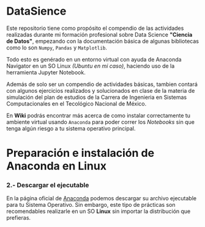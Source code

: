 # DataSience
Este repositorio tiene como propósito el compendio de las actividades realizadas durante mi formación profesional sobre Data Science **"Ciencia de Datos"**, empezando con la documentación básica de algunas bibliotecas como lo son `Numpy`, `Pandas` y `Matplotlib`.

Todo esto es genérado en un entorno virtual con ayuda de Anaconda Navigator en un SO Linux *(Ubuntu en mi caso)*, haciendo uso de la herramienta Jupyter Notebook.

Además de solo ser un compendio de actividades básicas, tambien contará con algunos ejercicios realizados y solucionados en clase de la materia de simulación del plan de estudios de la Carrera de Ingenieria en Sistemas Computacionales en el Tecológico Nacional de México.

En **Wiki** podrás encontrar más acerca de como instalar correctamente tu ambiente virtual usando `Anaconda` para poder correr los *Notebooks* sin que tenga algún riesgo a tu sistema operativo principal.

# Preparación e instalación de Anaconda en Linux




### 2.- Descargar el ejecutable
En la página oficial de [Anaconda](https://www.anaconda.com/download/success) podemos descargar su archivo ejecutable para tu Sistema Operativo. Sin embargo, este tipo de prácticas son recomendables realizarle en un SO **Linux** sin importar la distribución que prefieras.